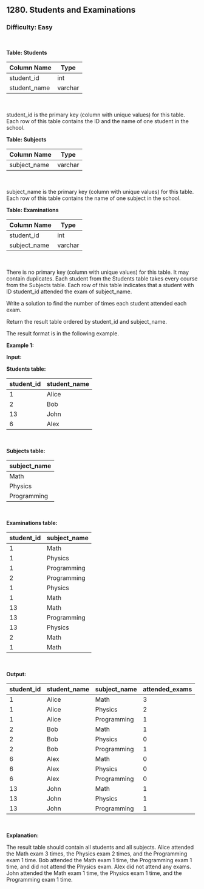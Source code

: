 ## 1280. Students and Examinations
### Difficulty: Easy

<br>



**Table: Students**

| Column Name   | Type    |
|---------------|---------|
| student_id    | int     |
| student_name  | varchar |
<br>

student_id is the primary key (column with unique values) for this table.
Each row of this table contains the ID and the name of one student in the school.






**Table: Subjects**

| Column Name  | Type    |
|--------------|---------|
| subject_name | varchar |
<br>

subject_name is the primary key (column with unique values) for this table.
Each row of this table contains the name of one subject in the school.






**Table: Examinations**

| Column Name  | Type    |
|--------------|---------|
| student_id   | int     |
| subject_name | varchar |
<br>

There is no primary key (column with unique values) for this table. It may contain duplicates.
Each student from the Students table takes every course from the Subjects table.
Each row of this table indicates that a student with ID student_id attended the exam of subject_name.




Write a solution to find the number of times each student attended each exam.

Return the result table ordered by student_id and subject_name.

The result format is in the following example.


**Example 1:**

**Input:** 


**Students table:**


| student_id | student_name |
|------------|--------------|
| 1          | Alice        |
| 2          | Bob          |
| 13         | John         |
| 6          | Alex         |
<br>



**Subjects table:**


| subject_name |
|--------------|
| Math         |
| Physics      |
| Programming  |
<br>



**Examinations table:**


| student_id | subject_name |
|------------|--------------|
| 1          | Math         |
| 1          | Physics      |
| 1          | Programming  |
| 2          | Programming  |
| 1          | Physics      |
| 1          | Math         |
| 13         | Math         |
| 13         | Programming  |
| 13         | Physics      |
| 2          | Math         |
| 1          | Math         |
<br>

**Output:** 


| student_id | student_name | subject_name | attended_exams |
|------------|--------------|--------------|----------------|
| 1          | Alice        | Math         | 3              |
| 1          | Alice        | Physics      | 2              |
| 1          | Alice        | Programming  | 1              |
| 2          | Bob          | Math         | 1              |
| 2          | Bob          | Physics      | 0              |
| 2          | Bob          | Programming  | 1              |
| 6          | Alex         | Math         | 0              |
| 6          | Alex         | Physics      | 0              |
| 6          | Alex         | Programming  | 0              |
| 13         | John         | Math         | 1              |
| 13         | John         | Physics      | 1              |
| 13         | John         | Programming  | 1              |
<br>

**Explanation:**

 
The result table should contain all students and all subjects.
Alice attended the Math exam 3 times, the Physics exam 2 times, and the Programming exam 1 time.
Bob attended the Math exam 1 time, the Programming exam 1 time, and did not attend the Physics exam.
Alex did not attend any exams.
John attended the Math exam 1 time, the Physics exam 1 time, and the Programming exam 1 time.

